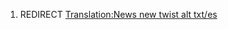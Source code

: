 1.  REDIRECT [Translation:News new twist alt
    txt/es](Translation:News_new_twist_alt_txt/es "wikilink")